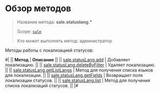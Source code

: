 # Обзор методов

> Название метода: **sale.statuslang.\***
>
> Scope: [`sale`](../../scopes/permissions.md)
>
> Кто может выполнять метод: администратор

Методы работы с локализацией статусов:

#|
|| **Метод** | **Описание** ||
|| [sale.statusLang.add](./sale-status-lang-add.md) | Добавляет локализацию. ||
|| [sale.statusLang.deleteByFilter](./sale-status-lang-delete-by-filter.md) | Удаляет локализацию. ||
|| [sale.statusLang.getListLangs](./sale-status-lang-get-list-langs.md) | Метод для получения списка языков для локализации. ||
|| [sale.statusLang.getFields](./sale-status-lang-get-fields.md) | Возвращает поля локализации статусов. ||
|| [sale.statusLang.list](./sale-status-lang-list.md) | Метод для получения списка локализаций статусов. ||
|#